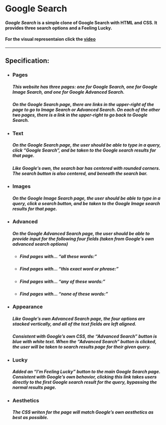 # **Google Search**


#### ***Google Search*** is a simple clone of Google Search with HTML and CSS. It provides **three** search options and a **Feeling Lucky**.

#### For the visual representaion click the [video](https://youtu.be/3fugJfgvQXY)
---

## **Specification:**

* ### Pages
    ##### This website has three pages: one for Google Search, one for Google Image Search, and one for Google Advanced Search.
    ##### On the Google Search page, there are links in the upper-right of the page to go to Image Search or Advanced Search. On each of the other two pages, there is a link in the upper-right to go back to Google Search.

* ###  Text
    ##### On the Google Search page, the user should be able to type in a query, click “Google Search”, and be taken to the Google search results for that page.
    ##### Like Google’s own, the search bar has centered with rounded corners. The search button is also centered, and beneath the search bar.

* ### Images
    ##### On the Google Image Search page, the user should be able to type in a query, click a search button, and be taken to the Google Image search results for that page.

* ### Advanced
    ##### On the Google Advanced Search page, the user should be able to provide input for the following four fields (taken from Google’s own advanced search options)
    * ##### Find pages with… “all these words:”
    * ##### Find pages with… “this exact word or phrase:”
    * ##### Find pages with… “any of these words:”
    * ##### Find pages with… “none of these words:”

* ### Appearance
    ##### Like Google’s own Advanced Search page, the four options are stacked vertically, and all of the text fields are left aligned.
    ##### Consistent with Google’s own CSS, the “Advanced Search” button is blue with white text. When the “Advanced Search” button is clicked, the user will be taken to search results page for their given query.

* ### Lucky
    ##### Added an “I’m Feeling Lucky” button to the main Google Search page. Consistent with Google’s own behavior, clicking this link takes users directly to the first Google search result for the query, bypassing the normal results page.

* ### Aesthetics
    ##### The CSS writen for the page will match Google’s own aesthetics as best as possible.